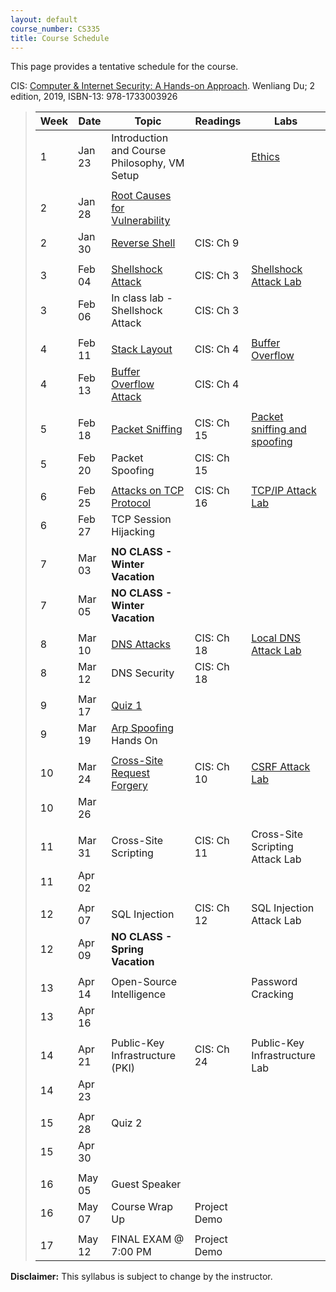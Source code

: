 ```yaml
---
layout: default
course_number: CS335
title: Course Schedule
---
```


This page provides a tentative schedule for the course.

CIS: <a href="https://www.amazon.com/Computer-Internet-Security-Hands-Approach/dp/1733003924">Computer & Internet Security: A Hands-on Approach</a>. Wenliang Du; 2 edition, 2019, ISBN-13: 978-1733003926
>  Week    | Date     | Topic        | Readings   | Labs                                  
> -------- | -------- | ------------ | ---------- | -------------------------------------
> 1  | Jan 23 | Introduction and Course Philosophy, VM Setup | | [Ethics](../assignments/ethics.html)
> | | | |
> 2 | Jan 28 | [Root Causes for Vulnerability](../slides/01_Reason_Vulnerability.pdf) | |
> 2 | Jan 30 | [Reverse Shell](../slides/09_Reverse_Shell.pdf)| CIS: Ch 9 | |  
> | | | |
> 3 | Feb 04 | [Shellshock Attack](../slides/03_Shellshock.pdf) | CIS: Ch 3 | [Shellshock Attack Lab](../labs/shellshock.html)
> 3 | Feb 06 | In class lab - Shellshock Attack | CIS: Ch 3|  
> | | | |
> 4 | Feb 11 | [Stack Layout](../slides/04_Buffer_Overflow.pdf) | CIS: Ch 4 | [Buffer Overflow](../labs/buffer_overflow.html)
> 4 | Feb 13 | [Buffer Overflow Attack](../slides/04_Buffer_Overflow.pdf) | CIS: Ch 4 |
> | | | |
> 5 | Feb 18 | [Packet Sniffing](../slides/15_Packet_Sniffing_Spoofing.pdf) | CIS: Ch 15 | [Packet sniffing and spoofing](../labs/sniff_spoof.html)
> 5 | Feb 20 | Packet Spoofing  | CIS: Ch 15 |
> | | | |
> 6 | Feb 25 | [Attacks on TCP Protocol](../slides/16_TCP_Attack.pdf) | CIS: Ch 16 | [TCP/IP Attack Lab](../labs/tcp_attack.html)
> 6 | Feb 27 | TCP Session Hijacking | |
> | | | |
> 7 | Mar 03 | <b>NO CLASS - Winter Vacation</b> | |
> 7 | Mar 05 | <b>NO CLASS - Winter Vacation</b> | |
> | | | |
> 8 | Mar 10 | [DNS Attacks](../slides/18_DNS_Attacks.pdf) | CIS: Ch 18 | [Local DNS Attack Lab](../labs/dns_attack.html)
> 8 | Mar 12 | DNS Security | CIS: Ch 18 |
> | | | |
> 9 | Mar 17 | [Quiz 1](../assignments/quiz1.html) | |
> 9 | Mar 19 | [Arp Spoofing](../slides/ARP_Spoofing.pdf) Hands On | |
> | | | |
> 10 | Mar 24 | [Cross-Site Request Forgery](../slides/10_Web_CSRF.pdf) | CIS: Ch 10 | [CSRF Attack Lab](../labs/csrf_attack.html)
> 10 | Mar 26 | | |
> | | | |
> 11 | Mar 31 | Cross-Site Scripting | CIS: Ch 11 | Cross-Site Scripting Attack Lab
> 11 | Apr 02 | | |
> | | | |
> 12 | Apr 07 | SQL Injection | CIS: Ch 12 | SQL Injection Attack Lab
> 12 | Apr 09 | <b>NO CLASS - Spring Vacation</b>| |
> | | | |
> 13 | Apr 14 | Open-Source Intelligence | | Password Cracking
> 13 | Apr 16 | | |
> | | | |
> 14 | Apr 21 | Public-Key Infrastructure (PKI) | CIS: Ch 24 | Public-Key Infrastructure Lab
> 14 | Apr 23 | | |
> | | | |
> 15 | Apr 28 | Quiz 2 | |
> 15 | Apr 30 | | |
> | | | |
> 16 | May 05 | Guest Speaker | |
> 16 | May 07 | Course Wrap Up | Project Demo |
> | | | |
> 17 | May 12 | FINAL EXAM @ 7:00 PM | Project Demo |

**Disclaimer:** This syllabus is subject to change by the instructor.
